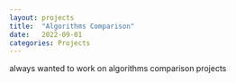 ```yaml
---
layout: projects
title:  "Algorithms Comparison"
date:   2022-09-01
categories: Projects
---
```





always wanted to work on algorithms comparison projects
